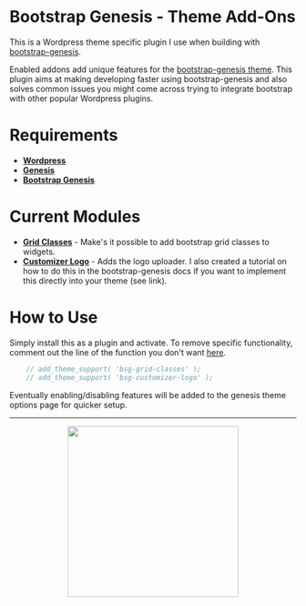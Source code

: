 # Bootstrap Genesis - Theme Add-Ons
This is a Wordpress theme specific plugin I use when building with [bootstrap-genesis](https://github.com/salcode/bootstrap-genesis).

Enabled addons add unique features for the [bootstrap-genesis theme](https://github.com/salcode/bootstrap-genesis). This plugin aims at making developing faster using bootstrap-genesis and also solves common issues you might come across trying to integrate bootstrap with other popular Wordpress plugins. 

# Requirements
 - **[Wordpress](https://github.com/WordPress/WordPress/)** 
 - **[Genesis](http://my.studiopress.com/themes/genesis/)** 
 - **[Bootstrap Genesis](https://github.com/salcode/bootstrap-genesis)** 


# Current Modules
 - **[Grid Classes](https://github.com/bryanwillis/bootstrap-genesis-addons/blob/master/addons/bsg-grid-classes.php)** - Make's it possible to add bootstrap grid classes to widgets.
 - **[Customizer Logo](https://github.com/salcode/bootstrap-genesis/wiki/Creating-the-Logo-Customizer)** - Adds the logo uploader. I also created a tutorial on how to do this in the bootstrap-genesis docs if you want to implement this directly into your theme (see link).
 
# How to Use
Simply install this as a plugin and activate. To remove specific functionality, comment out the line of the function you don't want [here](https://github.com/bryanwillis/bootstrap-genesis-addons/blob/master/bootstrap-genesis-addons.php#L27).

```php
	// add_theme_support( 'bsg-grid-classes' );
	// add_theme_support( 'bsg-customizer-logo' );
```

 Eventually enabling/disabling features will be added to the genesis theme options page for quicker setup.
 
 

----------

<p align="center"><img align="middle" width="300" src="https://cloud.githubusercontent.com/assets/4042621/6660594/fb19d3a0-cb6a-11e4-91c8-87e908b2baf2.png" /></p>





